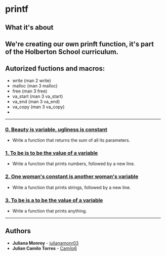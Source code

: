 # printf

## What it's about
We're creating our own prinft function, it's part of the Holberton School curriculum.
---
## Autorized fuctions and macros: 
* write (man 2 write)
* malloc (man 3 malloc)
* free (man 3 free)
* va_start (man 3 va_start)
* va_end (man 3 va_end)
* va_copy (man 3 va_copy)
*
---

### [0. Beauty is variable, ugliness is constant](./0-sum_them_all.c)
* Write a function that returns the sum of all its parameters.


### [1. To be is to be the value of a variable](./1-print_numbers.c)
* Write a function that prints numbers, followed by a new line.


### [2. One woman's constant is another woman's variable](./2-print_strings.c)
* Write a function that prints strings, followed by a new line.


### [3. To be is a to be the value of a variable](./3-print_all.c)
* Write a function that prints anything.

---

## Authors
* **Juliana Monroy** - [julianamonr03](https://github.com/julianamonr03)
* **Julian Camilo Torres** - [Camilo6](https://github.com/Camilo6) 